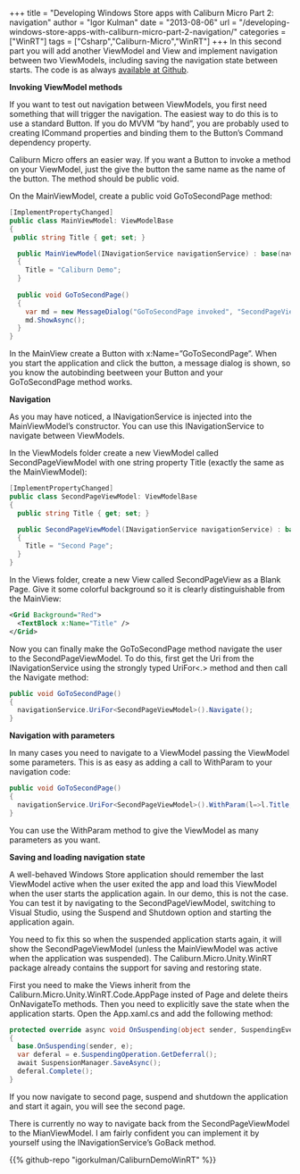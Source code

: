 +++
title = "Developing Windows Store apps with Caliburn Micro Part 2: navigation"
author = "Igor Kulman"
date = "2013-08-06"
url = "/developing-windows-store-apps-with-caliburn-micro-part-2-navigation/"
categories = ["WinRT"]
tags = ["Csharp","Caliburn-Micro","WinRT"]
+++
In this second part you will add another ViewModel and View and implement navigation between two ViewModels, including saving the navigation state between starts. The code is as always [available at Github][1].

**Invoking ViewModel methods**

If you want to test out navigation between ViewModels, you first need something that will trigger the navigation. The easiest way to do this is to use a standard Button. If you do MVVM &#8220;by hand&#8221;, you are probably used to creating ICommand properties and binding them to the Button&#8217;s Command dependency property. 

Caliburn Micro offers an easier way. If you want a Button to invoke a method on your ViewModel, just the give the button the same name as the name of the button. The method should be public void.

<!--more-->

On the MainViewModel, create a public void GoToSecondPage method:

```csharp
[ImplementPropertyChanged]
public class MainViewModel: ViewModelBase
{
 public string Title { get; set; }

  public MainViewModel(INavigationService navigationService) : base(navigationService)
  {
    Title = "Caliburn Demo";
  }
  
  public void GoToSecondPage()
  {
    var md = new MessageDialog("GoToSecondPage invoked", "SecondPageViewModel");
    md.ShowAsync();
  }
}
```

In the MainView create a Button with x:Name=&#8221;GoToSecondPage&#8221;. When you start the application and click the button, a message dialog is shown, so you know the autobinding beetween your Button and your GoToSecondPage method works. 

**Navigation**

As you may have noticed, a INavigationService is injected into the MainViewModel&#8217;s constructor. You can use this INavigationService to navigate between ViewModels.

In the ViewModels folder create a new ViewModel called SecondPageViewModel with one string property Title (exactly the same as the MainViewModel):

```csharp
[ImplementPropertyChanged]
public class SecondPageViewModel: ViewModelBase
{
  public string Title { get; set; }

  public SecondPageViewModel(INavigationService navigationService) : base(navigationService)
  {
    Title = "Second Page";
  }
}
```

In the Views folder, create a new View called SecondPageView as a Blank Page. Give it some colorful background so it is clearly distinguishable from the MainView:

```xml
<Grid Background="Red">
  <TextBlock x:Name="Title" />
</Grid>
```

Now you can finally make the GoToSecondPage method navigate the user to the SecondPageViewModel. To do this, first get the Uri from the INavigationService using the strongly typed UriFor<.> method and then call the Navigate method:

```csharp
public void GoToSecondPage()
{
  navigationService.UriFor<SecondPageViewModel>().Navigate();
}
```

**Navigation with parameters**

In many cases you need to navigate to a ViewModel passing the ViewModel some parameters. This is as easy as adding a call to WithParam to your navigation code:

```csharp
public void GoToSecondPage()
{
  navigationService.UriFor<SecondPageViewModel>().WithParam(l=>l.Title, "Navigated from MainViewModel").Navigate();
}
```

You can use the WithParam method to give the ViewModel as many parameters as you want.

**Saving and loading navigation state**

A well-behaved Windows Store application should remember the last ViewModel active when the user exited the app and load this ViewModel when the user starts the application again. In our demo, this is not the case. You can test it by navigating to the SecondPageViewModel, switching to Visual Studio, using the Suspend and Shutdown option and starting the application again. 

You need to fix this so when the suspended application starts again, it will show the SecondPageViewModel (unless the MainViewModel was active when the application was suspended). The Caliburn.Micro.Unity.WinRT package already contains the support for saving and restoring state.

First you need to make the Views inherit from the Caliburn.Micro.Unity.WinRT.Code.AppPage insted of Page and delete theirs OnNavigateTo methods. Then you need to explicitly save the state when the application starts. Open the App.xaml.cs and add the following method:

```csharp
protected override async void OnSuspending(object sender, SuspendingEventArgs e)
{
  base.OnSuspending(sender, e);
  var deferal = e.SuspendingOperation.GetDeferral();
  await SuspensionManager.SaveAsync();
  deferal.Complete();
}
```

If you now navigate to second page, suspend and shutdown the application and start it again, you will see the second page.

There is currently no way to navigate back from the SecondPageViewModel to the MianViewModel. I am fairly confident you can implement it by yourself using the INavigationService&#8217;s GoBack method.

 [1]: https://github.com/igorkulman/CaliburnDemoWinRT

{{% github-repo "igorkulman/CaliburnDemoWinRT" %}}

